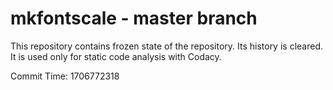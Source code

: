 # mkfontscale - master branch

This repository contains frozen state of the repository.
Its history is cleared. It is used only for static code
analysis with Codacy.

Commit Time: 1706772318